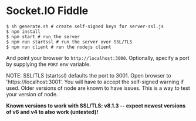 
# Socket.IO Fiddle

```
$ sh generate.sh # create self-signed keys for server-ssl.js
$ npm install
$ npm start # run the server
$ npm run startssl # run the server over SSL/TLS
$ npm run client # run the nodejs client
```

And point your browser to `http://localhost:3000`. Optionally, specify
a port by supplying the `PORT` env variable.

NOTE: SSL/TLS (startssl) defaults the port to 3001. Open browser to 
'https://localhost:3001'. You will have to accept the self-signed warning 
if used. Older versions of node are known to have issues. This is a way 
to test your version of node.

**Known versions to work with SSL/TLS: v8.1.3 -- expect newest versions of v6 and v4 to also work (untested)!**
